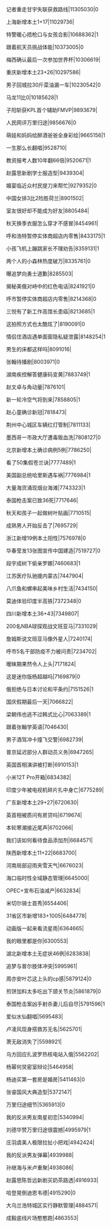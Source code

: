 记者重走甘宇失联获救路线|11305030|0

上海新增本土1+17|11029736|

特警暖心捂枪口与女孩合影|10688362|1

跟着航天员挑战体能|10373005|0

梅西确认最后一次参加世界杯|10306619|

重庆新增本土23+26|10297586|

男子回城拉30斤菜油漏一车|10230542|0

马龙11比0|10185628|1

子阳斩获KPL首个辅助FMVP|9893679|

人民网评万里归途|9856676|0

萌娃和妈妈给醉酒爸爸全身彩绘|9665156|1

一生那么长翻唱|9528710|

教资报考人数10年翻66倍|9520671|1

赵露思新剧学士服造型|9439304|

婚宴临近众村民提刀来帮忙|9279352|0

中国女排3比2险胜荷兰|8901502|

室友很好却不能成为好友|8805484|

秋天换季衣服怎么穿才不感冒|8454961|

呼和浩特暂停实体商超店内零售|8433175|1

小孩飞机上蹦跳家长不理劝告|8359131|1

两个人的小森林热度破万|8335761|0

曝追梦向勇士道歉|8285503|

揭秘美俄对峙中的红色电话|8241921|0

呼市暂停实体商超店内零售|8214368|0

三悦有了新工作高馆长患癌|8213685|1

这拍照方式也太酷炫了|8190091|0

情侣住酒店遇单面窗隐私疑泄露|8148254|1

男生的床都这样吗|8091016|

张翰待播剧|8003971|0

湖南疾控解答健康码变黄|7883749|1

赵文卓与角动量|7876101|

新一轮冷空气将到来|7858805|1

赵心童确诊新冠|7818473|

荆州中心城区车辆红灯管制|7811133|

墨西哥一市政大厅遭毒贩血洗|7808127|0

北京新增本土确诊病例5例|7786250|

看了50集假苍兰诀|7777489|1

美国副总统哈里斯遇车祸|7776984|1

大量海货涌现烟台海滩|7743323|1

泰国枪击案已致36死|7717646|

秋天和孩子一起做树叶贴画|7710515|

成熟男人开始反击了|7695729|

浙江新增19例本土阳性|7576978|0

华春莹发13张图宣传中国建造|7519727|0

段宇成树下偷亲罗娜|7460683|1

江苏医疗队驰援内蒙古|7447904|

八爪鱼和螺串起美味乡村生活|7434150|

莫迪体验印度半高铁|7372348|0

四川新增本土36+43|7349807|

200名NBA球探观战文班亚马|7331029|

詹姆斯说文班亚马像外星人|7240174|

呼市5名干部防疫不力被问责|7234702|

暧昧期果然令人上头|7171824|

这是迷你版杨超越吗|7169879|0

俄拒绝与日本讨论和平条约|7151526|1

国庆假期最后一天|7066822|

梁朝伟也逃不过韩式比心|7063389|1

跟着张翰学英语|7046430|

男子酒驾冲卡撞飞交警|6982739|

普京延迟部分人群动员义务|6947265|

英国首相演讲被打断|6910153|1

小米12T Pro开箱|6834382|

印度少年被电视机碎片扎中身亡|6775289|

广东新增本土29+27|6720630|

英首相被质问有房贷吗|6719674|

本轮寒潮接近尾声|6702066|

我们该如何看待食品添加剂|6684571|

陕西新增本土11+22|6683700|

河南局部迎雨夹雪天气|6676023|

海口临时性全域静态管理|6645000|

OPEC+宣布石油减产|6632834|

米切尔骑士首秀|6554406|

31省区市新增183+1005|6484778|

动画版一起来看流星雨|6364665|

我的眼里都是你|6300553|

湖北新增本土无症状46例|6283838|

追梦与普尔肢体冲突|5995961|

周亦安叶芯这上头的cp感|5879124|0

煎饼加料太多吃出下颌关节炎|5861879|0

泰国枪击案凶手射杀妻儿后自尽|5791596|1

爱似水仙翻唱|5695483|

卢凌风现身搭救苏无名|5625701|

萧无敌消失了|5598921|

乌方回应扎波罗热核电站入俄|5562202|

杨幂何炅密室辩论|5464958|

杨迪买第一套房是婚房|5411463|0

张睿国风大典造型|5372147|

万里归途细节|5365913|0

我的反派男友南星初恋|5340994|

刘德华赞万里归途很震撼|4995979|1

庄羽虞美人极限拉扯小把戏|4942424|

我的反派男友弹幕|4939988|

孙继海与米卢重聚|4938086|

赵露思陈哲远新剧买奶茶路透|4916933|

哈登晃倒迪恩韦德|4915290|0

大乌兰浩特城区实行静默管理|4884571|

成毅底线片场憨憨跑|4863553|

